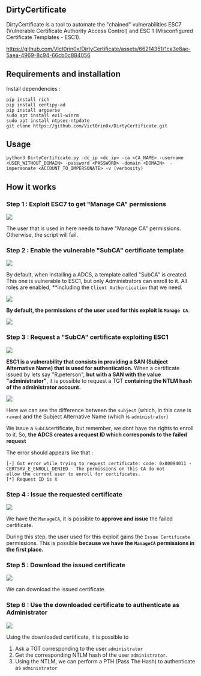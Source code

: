 
## DirtyCertificate

DirtyCertificate is a tool to automate the "chained" vulnerabilities ESC7 (Vulnerable Certificate Authority Access Control) and ESC 1 (Misconfigured Certificate Templates - ESC1).

https://github.com/Vict0rin0x/DirtyCertificate/assets/66214351/1ca3e8ae-5aea-4969-8c94-66cb0c884056

## Requirements and installation

Install dependencies : 

```
pip install rich
pip install certipy-ad
pip install argparse
sudo apt install evil-winrm
sudo apt install ntpsec-ntpdate
git clone https://github.com/Vict0rin0x/DirtyCertificate.git
```

## Usage

```
python3 DirtyCertificate.py -dc_ip <dc_ip> -ca <CA_NAME> -username <USER_WITHOUT_DOMAIN> -password <PASSWORD> -domain <DOMAIN>  -impersonate <ACCOUNT_TO_IMPERSONATE> -v (verbosity)
```

## How it works

### Step 1 : Exploit ESC7 to get "Manage CA" permissions 

![](./ressources/step1.jpg)

The user that is used in here needs to have "Manage CA" permissions. Otherwise, the script will fail. 



### Step 2 : Enable the vulnerable "SubCA" certificate template

![](./ressources/step2.jpg)

By default, when installing a ADCS, a template called "SubCA" is created. This one is vulnerable to ESC1, but only Administrators can enroll to it. All roles are enabled, **including the `Client Authentication` that we need.

![](./ressources/subca.png)

**By default, the permissions of the user used for this exploit is `Manage CA`**. 

![](./ressources/roles_raven_default.png)

### Step 3 : Request a "SubCA" certificate exploiting ESC1 

![](./ressources/step3.jpg)

**ESC1 is a vulnerability that consists in providing a SAN (Subject Alternative Name) that is used for authentication.** When a certificate issued by lets say "R.peterson", **but with a SAN with the value "administrator"**, it is possible to request a TGT **containing the NTLM hash of the administrator account.** 

![](./ressources/issued_certificate_with_san.png)

Here we can see the difference between the `subject` (which, in this case is `raven`) and the Subject Alternative Name (which is `administrator`)

We issue a `SubCA`certificate, but remember, we dont have the rights to enroll to it. So, **the ADCS creates a request ID which corresponds to the failed request**

The error should appears like that : 

```
[-] Got error while trying to request certificate: code: 0x80094011 - CERTSRV_E_ENROLL_DENIED - The permissions on this CA do not 
allow the current user to enroll for certificates.
[*] Request ID is X
```

### Step 4 : Issue the requested certificate

![](./ressources/step4.jpg)

We have the `ManageCA`, it is possible to **approve and issue** the failed certificate. 

During this step, the user used for this exploit gains the `Issue Certificate` permissions. This is possible **because we have the `ManageCA` permissions in the first place.**

### Step 5 : Download the issued certificate

![](./ressources/step5.jpg)

We can download the issued certificate.

### Step 6 : Use the downloaded certificate to authenticate as Administrator 

![](./ressources/step6.jpg)

Using the downloaded certificate, it is possible to 

1. Ask a TGT corresponding to the user `administrator`
2. Get the corresponding NTLM hash of the user `administrator`.
3. Using the NTLM, we can perform a PTH (Pass The Hash) to authenticate as `administrator` 



